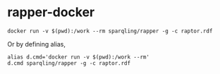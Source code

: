# rapper-docker

```
docker run -v $(pwd):/work --rm sparqling/rapper -g -c raptor.rdf
```
Or by defining alias,
```
alias d.cmd='docker run -v $(pwd):/work --rm'
d.cmd sparqling/rapper -g -c raptor.rdf
```

